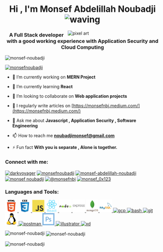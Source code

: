 <h1 align="center">Hi , I'm Monsef Abdelillah Noubadji <img width="40" alt="waving" src="https://thumbs.gfycat.com/HandmadeNaiveFalcon-max-1mb.gif"></h1>
<img align="right" width="300px" src='https://i.pinimg.com/originals/8f/8a/01/8f8a0169f254293444064fa6dc09d333.gif' alt="pixel art">

<h3 align="center">A Full Stack developer with a good working experience with Application Security and Cloud Computing</h3>

<p align="left"> <img src="https://komarev.com/ghpvc/?username=monsef-noubadji&label=Profile%20views&color=0e75b6&style=flat" alt="monsef-noubadji" /> </p>

<p align="left"> <a href="https://twitter.com/monsefnoubadji" target="blank"><img src="https://img.shields.io/twitter/follow/monsefnoubadji?logo=twitter&style=for-the-badge" alt="monsefnoubadji" /></a> </p>

- 🔭 I’m currently working on **MERN Project**

- 🌱 I’m currently learning **React**

- 👯 I’m looking to collaborate on **Web application projects**

- 📝 I regularly write articles on [https://monsefnbj.medium.com/](https://monsefnbj.medium.com/)

- 💬 Ask me about **Javascript , Application Security , Software Engineering**

- 📫 How to reach me **noubadjimonsef@gmail.com**

- ⚡ Fun fact **With you is separate , Alone is together.**


<h3 align="left">Connect with me:</h3>
<p align="left">
<a href="https://codepen.io/darkvoyager" target="blank"><img align="center" src="https://raw.githubusercontent.com/rahuldkjain/github-profile-readme-generator/master/src/images/icons/Social/codepen.svg" alt="darkvoyager" height="30" width="40" /></a>
<a href="https://twitter.com/monsefnoubadji" target="blank"><img align="center" src="https://raw.githubusercontent.com/rahuldkjain/github-profile-readme-generator/master/src/images/icons/Social/twitter.svg" alt="monsefnoubadji" height="30" width="40" /></a>
<a href="https://linkedin.com/in/monsef-abdelillah-noubadji" target="blank"><img align="center" src="https://raw.githubusercontent.com/rahuldkjain/github-profile-readme-generator/master/src/images/icons/Social/linked-in-alt.svg" alt="monsef-abdelillah-noubadji" height="30" width="40" /></a>
<a href="https://stackoverflow.com/users/monsef noubadji" target="blank"><img align="center" src="https://raw.githubusercontent.com/rahuldkjain/github-profile-readme-generator/master/src/images/icons/Social/stack-overflow.svg" alt="monsef noubadji" height="30" width="40" /></a>
<a href="https://medium.com/@monsefnbj" target="blank"><img align="center" src="https://raw.githubusercontent.com/rahuldkjain/github-profile-readme-generator/master/src/images/icons/Social/medium.svg" alt="@monsefnbj" height="30" width="40" /></a>
<a href="https://www.hackerrank.com/monsef_0x123" target="blank"><img align="center" src="https://raw.githubusercontent.com/rahuldkjain/github-profile-readme-generator/master/src/images/icons/Social/hackerrank.svg" alt="monsef_0x123" height="30" width="40" /></a>
</p>

<h3 align="left">Languages and Tools:</h3>
<p align="left"> 
   <a href="https://www.w3.org/html/" target="_blank" rel="noreferrer"> <img src="https://raw.githubusercontent.com/devicons/devicon/master/icons/html5/html5-original-wordmark.svg" alt="html5" width="40" height="40"/> </a> <a href="https://www.w3schools.com/css/" target="_blank" rel="noreferrer"> <img src="https://raw.githubusercontent.com/devicons/devicon/master/icons/css3/css3-original-wordmark.svg" alt="css3" width="40" height="40"/> </a> <a href="https://developer.mozilla.org/en-US/docs/Web/JavaScript" target="_blank" rel="noreferrer"> <img src="https://raw.githubusercontent.com/devicons/devicon/master/icons/javascript/javascript-original.svg" alt="javascript" width="40" height="40"/> </a> <a href="https://reactjs.org/" target="_blank" rel="noreferrer"> <img src="https://raw.githubusercontent.com/devicons/devicon/master/icons/react/react-original-wordmark.svg" alt="react" width="40" height="40"/> </a> <a href="https://nodejs.org" target="_blank" rel="noreferrer"> <img src="https://raw.githubusercontent.com/devicons/devicon/master/icons/nodejs/nodejs-original-wordmark.svg" alt="nodejs" width="40" height="40"/> </a> <a href="https://expressjs.com" target="_blank" rel="noreferrer"> <img src="https://raw.githubusercontent.com/devicons/devicon/master/icons/express/express-original-wordmark.svg" alt="express" width="40" height="40"/> </a> <a href="https://www.mongodb.com/" target="_blank" rel="noreferrer"> <img src="https://raw.githubusercontent.com/devicons/devicon/master/icons/mongodb/mongodb-original-wordmark.svg" alt="mongodb" width="40" height="40"/> </a> <a href="https://www.mysql.com/" target="_blank" rel="noreferrer"> <img src="https://raw.githubusercontent.com/devicons/devicon/master/icons/mysql/mysql-original-wordmark.svg" alt="mysql" width="40" height="40"/> </a> <a href="https://cloud.google.com" target="_blank" rel="noreferrer"> <img src="https://www.vectorlogo.zone/logos/google_cloud/google_cloud-icon.svg" alt="gcp" width="40" height="40"/> </a> <a href="https://www.gnu.org/software/bash/" target="_blank" rel="noreferrer"> <img src="https://www.vectorlogo.zone/logos/gnu_bash/gnu_bash-icon.svg" alt="bash" width="40" height="40"/> </a> <a href="https://git-scm.com/" target="_blank" rel="noreferrer"> <img src="https://www.vectorlogo.zone/logos/git-scm/git-scm-icon.svg" alt="git" width="40" height="40"/> </a> <a href="https://www.linux.org/" target="_blank" rel="noreferrer"> <img src="https://raw.githubusercontent.com/devicons/devicon/master/icons/linux/linux-original.svg" alt="linux" width="40" height="40"/> </a>  <a href="https://postman.com" target="_blank" rel="noreferrer"> <img src="https://www.vectorlogo.zone/logos/getpostman/getpostman-icon.svg" alt="postman" width="40" height="40"/> </a> <a href="https://www.photoshop.com/en" target="_blank" rel="noreferrer"> <img src="https://raw.githubusercontent.com/devicons/devicon/master/icons/photoshop/photoshop-line.svg" alt="photoshop" width="40" height="40"/> </a> <a href="https://www.adobe.com/in/products/illustrator.html" target="_blank" rel="noreferrer"> <img src="https://www.vectorlogo.zone/logos/adobe_illustrator/adobe_illustrator-icon.svg" alt="illustrator" width="40" height="40"/> </a> <a href="https://www.adobe.com/products/xd.html" target="_blank" rel="noreferrer"> <img src="https://cdn.worldvectorlogo.com/logos/adobe-xd.svg" alt="xd" width="40" height="40"/> </a> </p>

<p><img align="left" src="https://github-readme-stats.vercel.app/api/top-langs?username=monsef-noubadji&show_icons=true&&theme=dark&locale=en&layout=compact" alt="monsef-noubadji" /></p>

<p>&nbsp;<img align="center" src="https://github-readme-stats.vercel.app/api?username=monsef-noubadji&show_icons=true&locale=en&theme=dark" alt="monsef-noubadji" /></p>

<p><img align="center" src="https://github-readme-streak-stats.herokuapp.com/?user=monsef-noubadji&theme=dark" alt="monsef-noubadji" " /></p>
